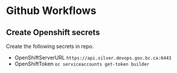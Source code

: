 # Github Workflows


## Create Openshift secrets 

Create the following secrets in repo.

* OpenShiftServerURL ```https://api.silver.devops.gov.bc.ca:6443```
* OpenShiftToken ```oc serviceaccounts get-token builder```
